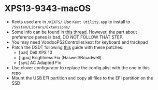 # XPS13-9343-macOS

- Kexts used are in `/KEXTS/` Use `Kext Utility.app` to install to `/System/Library/Extensions/`
- Some info can be found in [this thread](https://www.tonymacx86.com/threads/guide-dell-xps-13-9343-sierra.206399/). However, the part about preference panes is bad, DO NOT FOLLOW THAT STEP.
- You may need VoodooPS2Controller.kext for keyboard and trackpad
- Patch the DSDT following [this](https://www.tonymacx86.com/threads/guide-patching-laptop-dsdt-ssdts.152573/) guide with these patches:
    - [bat] Dell XPS 13
    - [igpu] Brightness Fix (Haswell/Broadwell)
    - [sys] AC Adapted Fix
- Use clover configurator to replace the config.plist with the one in this repo
- Mount the USB EFI partition and copy all files to the EFI partition on the SSD